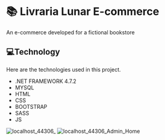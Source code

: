 # 📚 Livraria Lunar E-commerce


An e-commerce developed for a fictional bookstore

## 💻Technology 

Here are the technologies used in this project.

* .NET FRAMEWORK 4.7.2
* MYSQL
* HTML
* CSS
* BOOTSTRAP
* SASS
* JS

![localhost_44306_](https://user-images.githubusercontent.com/72459340/171744968-2861656e-439f-45ed-8ca4-dd53c87bfbdd.png)
![localhost_44306_Admin_Home](https://user-images.githubusercontent.com/72459340/171745126-6899b075-ad67-4881-ac33-be0d9ea0c9d2.png)
